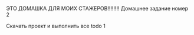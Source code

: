 ЭТО ДОМАШКА ДЛЯ МОИХ СТАЖЕРОВ!!!!!!!!
Домашнее задание номер 2  

Скачать проект и выполнить все todo 1
